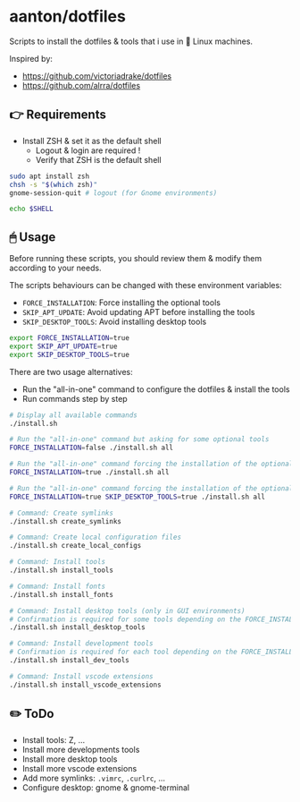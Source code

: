 # aanton/dotfiles

Scripts to install the dotfiles & tools that i use in 🐧 Linux machines.

Inspired by:
* https://github.com/victoriadrake/dotfiles
* https://github.com/alrra/dotfiles

## 👉 Requirements

* Install ZSH & set it as the default shell
  * Logout & login are required !
  * Verify that ZSH is the default shell

```bash
sudo apt install zsh
chsh -s "$(which zsh)"
gnome-session-quit # logout (for Gnome environments)

echo $SHELL
```

## 🖱 Usage

Before running these scripts, you should review them & modify them according to your needs.

The scripts behaviours can be changed with these environment variables:
* `FORCE_INSTALLATION`: Force installing the optional tools
* `SKIP_APT_UPDATE`: Avoid updating APT before installing the tools
* `SKIP_DESKTOP_TOOLS`: Avoid installing desktop tools

```bash
export FORCE_INSTALLATION=true
export SKIP_APT_UPDATE=true
export SKIP_DESKTOP_TOOLS=true
```

There are two usage alternatives:
* Run the "all-in-one" command to configure the dotfiles & install the tools
* Run commands step by step

```bash
# Display all available commands
./install.sh

# Run the "all-in-one" command but asking for some optional tools
FORCE_INSTALLATION=false ./install.sh all

# Run the "all-in-one" command forcing the installation of the optional tools
FORCE_INSTALLATION=true ./install.sh all

# Run the "all-in-one" command forcing the installation of the optional tools but skipping the desktop tools
FORCE_INSTALLATION=true SKIP_DESKTOP_TOOLS=true ./install.sh all
```

```bash
# Command: Create symlinks
./install.sh create_symlinks

# Command: Create local configuration files
./install.sh create_local_configs

# Command: Install tools
./install.sh install_tools

# Command: Install fonts
./install.sh install_fonts

# Command: Install desktop tools (only in GUI environments)
# Confirmation is required for some tools depending on the FORCE_INSTALLATION environment variable
./install.sh install_desktop_tools

# Command: Install development tools
# Confirmation is required for each tool depending on the FORCE_INSTALLATION environment variable
./install.sh install_dev_tools

# Command: Install vscode extensions
./install.sh install_vscode_extensions
```

## ✏️ ToDo

* Install tools: Z, ...
* Install more developments tools
* Install more desktop tools
* Install more vscode extensions
* Add more symlinks: `.vimrc`, `.curlrc`, ...
* Configure desktop: gnome & gnome-terminal
